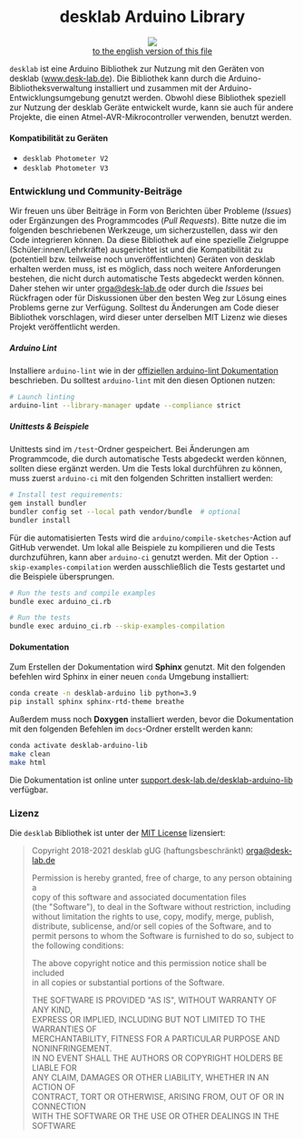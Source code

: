 <h1 align="center"> desklab Arduino Library </h1>
<p align="center">
<img align="center" src="https://www.ardu-badge.com/badge/desklab.svg?">
<br>
<a href="./README_DE.md">to the english version of this file</a>
</p>

`desklab` ist eine Arduino Bibliothek zur Nutzung mit den Geräten von desklab (www.desk-lab.de). Die Bibliothek kann durch die Arduino-Bibliotheksverwaltung installiert und zusammen mit der Arduino-Entwicklungsumgebung genutzt werden. Obwohl diese Bibliothek speziell zur Nutzung der desklab Geräte entwickelt wurde, kann sie auch für andere Projekte, die einen Atmel-AVR-Mikrocontroller verwenden, benutzt werden.

#### Kompatibilität zu Geräten
  - `desklab Photometer V2`
  - `desklab Photometer V3`

### Entwicklung und Community-Beiträge
Wir freuen uns über Beiträge in Form von Berichten über Probleme (_Issues_) oder Ergänzungen des Programmcodes (_Pull Requests_). Bitte nutze die im folgenden beschriebenen Werkzeuge, um sicherzustellen, dass wir den Code integrieren können. Da diese Bibliothek auf eine spezielle Zielgruppe (Schüler:innen/Lehrkräfte) ausgerichtet ist und die Kompatibilität zu (potentiell bzw. teilweise noch unveröffentlichten) Geräten von desklab erhalten werden muss, ist es möglich, dass noch weitere Anforderungen bestehen, die nicht durch automatische Tests abgedeckt werden können. Daher stehen wir unter <orga@desk-lab.de> oder durch die _Issues_ bei Rückfragen oder für Diskussionen über den besten Weg zur Lösung eines Problems gerne zur Verfügung. Solltest du Änderungen am Code dieser Bibliothek vorschlagen, wird dieser unter derselben MIT Lizenz wie dieses Projekt veröffentlicht werden.

##### Arduino Lint
Installiere `arduino-lint` wie in der [offiziellen arduino-lint Dokumentation](https://arduino.github.io/arduino-lint/latest/installation/) beschrieben. Du solltest `arduino-lint` mit den diesen Optionen nutzen:

```bash
# Launch linting 
arduino-lint --library-manager update --compliance strict
```

##### Unittests & Beispiele
Unittests sind im `/test`-Ordner gespeichert. Bei Änderungen am Programmcode, die durch automatische Tests abgedeckt werden können, sollten diese ergänzt werden. Um die Tests lokal durchführen zu können, muss zuerst `arduino-ci` mit den folgenden Schritten installiert werden:

```bash
# Install test requirements: 
gem install bundler
bundler config set --local path vendor/bundle  # optional
bundler install
```

Für die automatisierten Tests wird die `arduino/compile-sketches`-Action auf GitHub verwendet. Um lokal alle Beispiele zu kompilieren und die Tests durchzuführen, kann aber `arduino-ci` genutzt werden. Mit der Option `--skip-examples-compilation` werden ausschließlich die Tests gestartet und die Beispiele übersprungen.

```bash
# Run the tests and compile examples
bundle exec arduino_ci.rb

# Run the tests 
bundle exec arduino_ci.rb --skip-examples-compilation
```

#### Dokumentation

Zum Erstellen der Dokumentation wird **Sphinx** genutzt. Mit den folgenden befehlen wird Sphinx in einer neuen `conda` Umgebung installiert:

```bash
conda create -n desklab-arduino lib python=3.9
pip install sphinx sphinx-rtd-theme breathe
```

Außerdem muss noch **Doxygen** installiert werden, bevor die Dokumentation mit den folgenden Befehlen im `docs`-Ordner erstellt werden kann:

```bash
conda activate desklab-arduino-lib
make clean
make html
```

Die Dokumentation ist online unter [support.desk-lab.de/desklab-arduino-lib](https://support.desk-lab.de/desklab-arduino-lib/) verfügbar.

### Lizenz

Die `desklab` Bibliothek ist unter der [MIT License](https://opensource.org/licenses/MIT) lizensiert:

> Copyright 2018-2021 desklab gUG (haftungsbeschränkt) <orga@desk-lab.de>  
>
> Permission is hereby granted, free of charge, to any person obtaining a  
> copy of this software and associated documentation files  
> (the "Software"), to deal in the Software without restriction, including  
> without limitation the rights to use, copy, modify, merge, publish,  
> distribute, sublicense, and/or sell copies of the Software, and to  
> permit persons to whom the Software is furnished to do so, subject to  
> the following conditions:  
> 
> The above copyright notice and this permission notice shall be included  
> in all copies or substantial portions of the Software.  
> 
> THE SOFTWARE IS PROVIDED "AS IS", WITHOUT WARRANTY OF ANY KIND,  
> EXPRESS OR IMPLIED, INCLUDING BUT NOT LIMITED TO THE WARRANTIES OF  
> MERCHANTABILITY, FITNESS FOR A PARTICULAR PURPOSE AND NONINFRINGEMENT.  
> IN NO EVENT SHALL THE AUTHORS OR COPYRIGHT HOLDERS BE LIABLE FOR  
> ANY CLAIM, DAMAGES OR OTHER LIABILITY, WHETHER IN AN ACTION OF  
> CONTRACT, TORT OR OTHERWISE, ARISING FROM, OUT OF OR IN CONNECTION  
> WITH THE SOFTWARE OR THE USE OR OTHER DEALINGS IN THE SOFTWARE  

